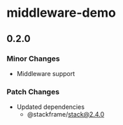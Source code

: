 # middleware-demo

## 0.2.0

### Minor Changes

- Middleware support

### Patch Changes

- Updated dependencies
  - @stackframe/stack@2.4.0
